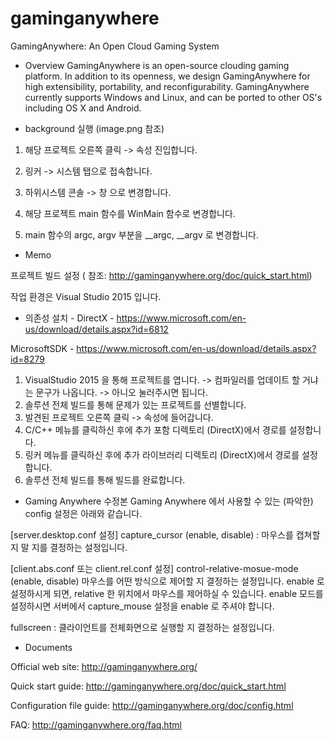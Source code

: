 gaminganywhere
==============

GamingAnywhere: An Open Cloud Gaming System

* Overview
GamingAnywhere is an open-source clouding gaming platform. In addition to its
openness, we design GamingAnywhere for high extensibility, portability, and
reconfigurability. GamingAnywhere currently supports Windows and Linux, and
can be ported to other OS's including OS X and Android.


* background 실행 (image.png 참조)

1. 해당 프로젝트 오른쪽 클릭 -> 속성 진입합니다.

2. 링커 -> 시스템 탭으로 접속합니다.

3. 하위시스템 콘솔 -> 창 으로 변경합니다.

4. 해당 프로젝트 main 함수를 WinMain 함수로 변경합니다.

5. main 함수의 argc, argv 부분을 __argc, __argv 로 변경합니다.


* Memo

프로젝트 빌드 설정  ( 참조: http://gaminganywhere.org/doc/quick_start.html)

작업 환경은 Visual Studio 2015 입니다.

* 의존성 설치 -
DirectX - https://www.microsoft.com/en-us/download/details.aspx?id=6812 

MicrosoftSDK - https://www.microsoft.com/en-us/download/details.aspx?id=8279
 
1. VisualStudio 2015 을 통해 프로젝트를 엽니다. -> 컴파일러를 업데이트 할 거냐는 문구가 나옵니다. -> 아니오 눌러주시면 됩니다.
2. 솔루션 전체 빌드를 통해 문제가 있는 프로젝트를 선별합니다.
3. 발견된 프로젝트 오른쪽 클릭 -> 속성에 들어갑니다.
4. C/C++ 메뉴를 클릭하신 후에 추가 포함 디렉토리 (DirectX)에서 경로를 설정합니다.
5. 링커 메뉴를 클릭하신 후에 추가 라이브러리 디렉토리 (DirectX)에서 경로를 설정합니다.
6. 솔루션 전체 빌드를 통해 빌드를 완료합니다.

* Gaming Anywhere 수정본 
Gaming Anywhere 에서 사용할 수 있는 (파악한) config 설정은 아래와 같습니다.

[server.desktop.conf 설정]
capture_cursor (enable, disable) : 마우스를 캡쳐할 지 말 지를 결정하는 설정입니다.

[client.abs.conf 또는 client.rel.conf 설정]
control-relative-mosue-mode (enable, disable) 
마우스를 어떤 방식으로 제어할 지 결정하는 설정입니다.
enable 로 설정하시게 되면, relative 한 위치에서 마우스를 제어하실 수 있습니다. 
enable 모드를 설정하시면 서버에서 capture_mouse 설정을 enable 로 주셔야 합니다.

fullscreen : 클라이언트를 전체화면으로 실행할 지 결정하는 설정입니다.

* Documents

Official web site: http://gaminganywhere.org/

Quick start guide: http://gaminganywhere.org/doc/quick_start.html

Configuration file guide: http://gaminganywhere.org/doc/config.html

FAQ: http://gaminganywhere.org/faq.html

